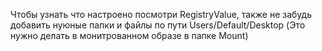 Чтобы узнать что настроено посмотри RegistryValue, также не забудь добавить нуюные папки и файлы по пути Users/Default/Desktop (Это нужно делать в монитрованном образе в папке Mount)
